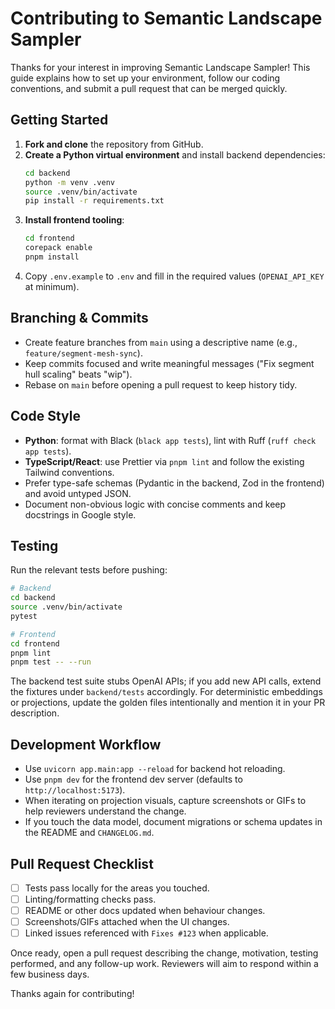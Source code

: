 # Contributing to Semantic Landscape Sampler

Thanks for your interest in improving Semantic Landscape Sampler! This guide explains how to set up your environment, follow our coding conventions, and submit a pull request that can be merged quickly.

## Getting Started

1. **Fork and clone** the repository from GitHub.
2. **Create a Python virtual environment** and install backend dependencies:
   ```bash
   cd backend
   python -m venv .venv
   source .venv/bin/activate
   pip install -r requirements.txt
   ```
3. **Install frontend tooling**:
   ```bash
   cd frontend
   corepack enable
   pnpm install
   ```
4. Copy `.env.example` to `.env` and fill in the required values (`OPENAI_API_KEY` at minimum).

## Branching & Commits

- Create feature branches from `main` using a descriptive name (e.g., `feature/segment-mesh-sync`).
- Keep commits focused and write meaningful messages ("Fix segment hull scaling" beats "wip").
- Rebase on `main` before opening a pull request to keep history tidy.

## Code Style

- **Python**: format with Black (`black app tests`), lint with Ruff (`ruff check app tests`).
- **TypeScript/React**: use Prettier via `pnpm lint` and follow the existing Tailwind conventions.
- Prefer type-safe schemas (Pydantic in the backend, Zod in the frontend) and avoid untyped JSON.
- Document non-obvious logic with concise comments and keep docstrings in Google style.

## Testing

Run the relevant tests before pushing:

```bash
# Backend
cd backend
source .venv/bin/activate
pytest

# Frontend
cd frontend
pnpm lint
pnpm test -- --run
```

The backend test suite stubs OpenAI APIs; if you add new API calls, extend the fixtures under `backend/tests` accordingly. For deterministic embeddings or projections, update the golden files intentionally and mention it in your PR description.

## Development Workflow

- Use `uvicorn app.main:app --reload` for backend hot reloading.
- Use `pnpm dev` for the frontend dev server (defaults to `http://localhost:5173`).
- When iterating on projection visuals, capture screenshots or GIFs to help reviewers understand the change.
- If you touch the data model, document migrations or schema updates in the README and `CHANGELOG.md`.

## Pull Request Checklist

- [ ] Tests pass locally for the areas you touched.
- [ ] Linting/formatting checks pass.
- [ ] README or other docs updated when behaviour changes.
- [ ] Screenshots/GIFs attached when the UI changes.
- [ ] Linked issues referenced with `Fixes #123` when applicable.

Once ready, open a pull request describing the change, motivation, testing performed, and any follow-up work. Reviewers will aim to respond within a few business days.

Thanks again for contributing!
